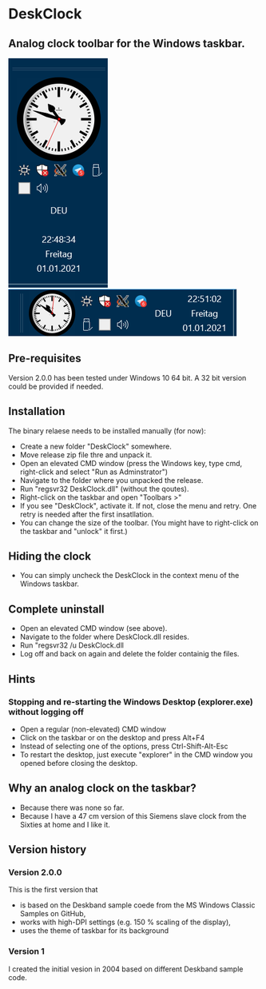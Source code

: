 # DeskClock
## Analog clock toolbar for the Windows taskbar.

![Screenshot vertical taskbar](/images/screenshot-vertical-taskbar.png)
![Screenshot horizontal taskbar](/images/screenshot-horizontal-taskbar.png) 

## Pre-requisites
Version 2.0.0 has been tested under Windows 10 64 bit. A 32 bit version could be provided if needed.

## Installation
The binary relaese needs to be installed manually (for now):
- Create a new folder "DeskClock" somewhere.
- Move release zip file thre and unpack it.
- Open an elevated CMD window (press the Windows key, type cmd, right-click and select "Run as Adminstrator")
- Navigate to the folder where you unpacked the release.
- Run "regsvr32 DeskClock.dll" (without the qoutes).
- Right-click on the taskbar and open "Toolbars >"
- If you see "DeskClock", activate it. If not, close the menu and retry. One retry is needed after the first insatllation.
- You can change the size of the toolbar. (You might have to right-click on the taskbar and "unlock" it first.)

## Hiding the clock
- You can simply uncheck the DeskClock in the context menu of the Windows taskbar.

## Complete uninstall
- Open an elevated CMD window (see above).
- Navigate to the folder where DeskClock.dll resides.
- Run "regsvr32 /u DeskClock.dll
- Log off and back on again and delete the folder containig the files.

## Hints
### Stopping and re-starting the Windows Desktop (explorer.exe) without logging off
- Open a regular (non-elevated) CMD window 
- Click on the taskbar or on the desktop and press Alt+F4
- Instead of selecting one of the options, press Ctrl-Shift-Alt-Esc
- To restart the desktop, just execute "explorer" in the CMD window you opened before closing the desktop.

## Why an analog clock on the taskbar?
- Because there was none so far.
- Because I have a 47 cm version of this Siemens slave clock from the Sixties at home and I like it.

## Version history
### Version 2.0.0
This is the first version that
- is based on the Deskband sample coede from the MS Windows Classic Samples on GitHub,
- works with high-DPI settings (e.g. 150 % scaling of the display),
- uses the theme of taskbar for its background

### Version 1
I created the initial vesion in 2004 based on different Deskband sample code.








